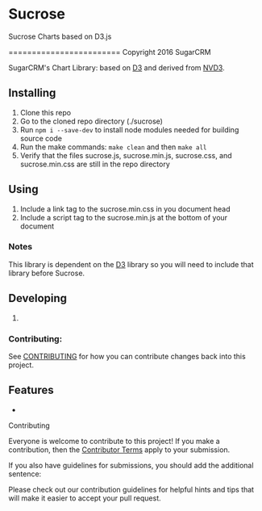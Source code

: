 # Sucrose
Sucrose Charts based on D3.js

========================
Copyright 2016 SugarCRM

SugarCRM's Chart Library: based on [D3](http://d3js.org) and derived from [NVD3](http://nvd3.org/).

## Installing

1. Clone this repo
1. Go to the cloned repo directory (./sucrose)
1. Run `npm i --save-dev` to install node modules needed for building source code
1. Run the make commands: `make clean` and then `make all`
1. Verify that the files sucrose.js, sucrose.min.js, sucrose.css, and sucrose.min.css are still in the repo directory

## Using

1. Include a link tag to the sucrose.min.css in you document head
1. Include a script tag to the sucrose.min.js at the bottom of your document

### Notes
This library is dependent on the [D3](http://d3js.org) library so you will need to include that library before Sucrose.

## Developing
1.

### Contributing:
See [CONTRIBUTING](CONTRIBUTING.md) for how you can contribute changes back into this project.

## Features
*

Contributing

Everyone is welcome to contribute to this project!  If you make a contribution, then the [Contributor Terms](CONTRIBUTING_TERMS.md) apply to your submission.

If you also have guidelines for submissions, you should add the additional sentence:

Please check out our contribution guidelines for helpful hints and tips that will make it easier to accept your pull request.
